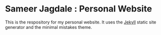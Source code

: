 # Sameer Jagdale : Personal Website 
This is the respository for my personal website. 
It uses the [Jekyll](http://jekyllrb.com/) static site generator and the minimal mistakes theme. 


